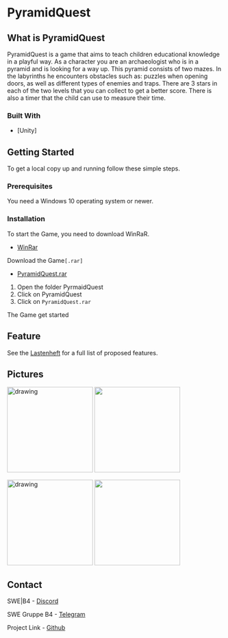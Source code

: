 # PyramidQuest
## What is PyramidQuest
PyramidQuest is a game that aims to teach children educational knowledge in a playful way. As a character you are an archaeologist who is in a pyramid and is looking for a way up. This pyramid consists of two mazes. In the labyrinths he encounters obstacles such as: puzzles when opening doors, as well as different types of enemies and traps. There are 3 stars in each of the two levels that you can collect to get a better score. There is also a timer that the child can use to measure their time.     

### Built With

* [Unity]

## Getting Started
To get a local copy up and running follow these simple steps.

### Prerequisites

You need a Windows 10 operating system or newer.

### Installation
    
 To start the Game, you need to download WinRaR. 
* [WinRar](https://www.win-rar.com/predownload.html?&L=1)


 Download the Game`[.rar]`
*  [PyramidQuest.rar](https://github.com/B4-Group/swe_b4/releases/download/v1.3/PyramidQuest.v1.3.rar)
1.  Open the folder PyrmaidQuest
2.  Click on PyramidQuest
3.  Click on `PyramidQuest.rar`

The Game get started

## Feature 

See the [Lastenheft](https://drive.google.com/file/d/1Zo8HbJB4aVkVHRcmlVdS-qxpoCjMNVfY/view?usp=sharing) for a full list of proposed features.

## Pictures

<p float left>
<img src="https://user-images.githubusercontent.com/85135956/212555650-06388364-e52d-40e7-8060-671187b25501.png" alt="drawing" width="200"/>
<img src="https://user-images.githubusercontent.com/85135956/212555802-0ab8a511-e46e-4a54-a0d7-c8a16b6e0b20.png" width="200"/>
</p>
<p float left>
<img src="https://user-images.githubusercontent.com/85135956/212556218-8a0a9523-a6a6-4346-92be-3d6a6c8e2ea0.png" alt="drawing" width="200"/>
<img src="https://user-images.githubusercontent.com/85135956/212556235-d031d9fc-64a8-48f4-9897-8ad6bf22c981.png" width="200"/>
</p>




## Contact

SWE|B4        - [Discord](https://discord.gg/dz8ZvnhqFT)

SWE Gruppe B4 - [Telegram](https://t.me/+KiS5pwEKKkxmZTNi)

Project Link  - [Github](https://github.com/B4-Group/swe_b4)
